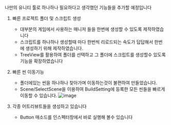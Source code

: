 나만의 유니티 툴로 하나하나 필요하다고 생각했던 기능들을 추가할 예정입니다

1. 빠른 프로젝트 폴더 및 스크립트 생성
   - 대부분의 게임에서 사용하는 매니저 들을 한번에 생성할 수 있도록 제작하였습니다
   - 스크립트를 하나하나 생성할때 마다 한번씩 리로드되는 속도가 답답해서 한번에 생성하기 위해 제작하였습니다.
   - TreeView를 활용하여 폴더를 선택하고 그 폴더에 스크립트를 생성할수 있도록 기능을 확장하였습니다

3. 빠른 씬 이동기능
   - 폴더에있는 씬을 하나하나 찾아가며 이동하는것이 불편하여 만들었습니다.
   - Scene/SelectScene을 이용하여 BuildSetting에 등록한 모든 씬들을 빠르게 이동할 수 있습니다.
![image](https://github.com/user-attachments/assets/87622f7d-255a-4d7f-8148-d45269f52bf0)


3. 각종 어트리뷰트들을 생성하고 있습니다
   - Button 매소드를 인스펙터창에서 바로 실행해 볼수 있습니다
